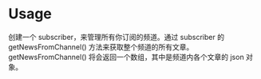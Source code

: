 # Usage
创建一个 subscriber，来管理所有你订阅的频道。通过 subscriber 的 getNewsFromChannel() 方法来获取整个频道的所有文章。
getNewsFromChannel() 将会返回一个数组，其中是频道内各个文章的 json 对象。
